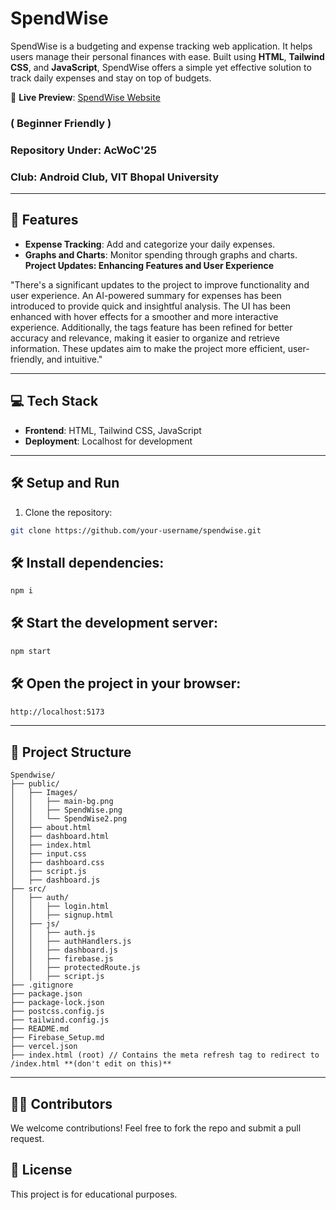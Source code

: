 # SpendWise  

SpendWise is a budgeting and expense tracking web application. It helps users manage their personal finances with ease. Built using **HTML**, **Tailwind CSS**, and **JavaScript**, SpendWise offers a simple yet effective solution to track daily expenses and stay on top of budgets.

🔗 **Live Preview**: [SpendWise Website](https://spendwise-ten.vercel.app/)

### ( Beginner Friendly )
### **Repository Under**: AcWoC'25
### **Club**: Android Club, VIT Bhopal University  
---

## 🚀 Features  
- **Expense Tracking**: Add and categorize your daily expenses.  
- **Graphs and Charts**: Monitor spending through graphs and charts.  
**Project Updates: Enhancing Features and User Experience**  

"There's a significant updates to the project to improve functionality and user experience. An AI-powered summary for expenses has been introduced to provide quick and insightful analysis. The UI has been enhanced with hover effects for a smoother and more interactive experience. Additionally, the tags feature has been refined for better accuracy and relevance, making it easier to organize and retrieve information. These updates aim to make the project more efficient, user-friendly, and intuitive."

---

## 💻 Tech Stack  
- **Frontend**: HTML, Tailwind CSS, JavaScript  
- **Deployment**: Localhost for development  

---

## 🛠️ Setup and Run  
1. Clone the repository:  
  ```bash  
  git clone https://github.com/your-username/spendwise.git  
```

## 🛠️ Install dependencies:
  ```bash  
  npm i  
```

## 🛠️ Start the development server:
  ```bash  
  npm start
```

## 🛠️ Open the project in your browser:
  ```bash  
  http://localhost:5173
```

---

## 📂 Project Structure
```
Spendwise/
├── public/
│   ├── Images/
│   │   ├── main-bg.png
│   │   ├── SpendWise.png
│   │   └── SpendWise2.png
│   ├── about.html
│   ├── dashboard.html
│   ├── index.html
│   ├── input.css
│   ├── dashboard.css
│   ├── script.js
│   ├── dashboard.js
├── src/
│   ├── auth/
│   │   ├── login.html
│   │   ├── signup.html
│   ├── js/
│   │   ├── auth.js
│   │   ├── authHandlers.js
│   │   ├── dashboard.js
│   │   ├── firebase.js
│   │   ├── protectedRoute.js
│   │   ├── script.js
├── .gitignore
├── package.json
├── package-lock.json
├── postcss.config.js
├── tailwind.config.js
├── README.md
├── Firebase_Setup.md
├── vercel.json
├── index.html (root) // Contains the meta refresh tag to redirect to /index.html **(don't edit on this)**

```

---

## 🧑‍💻 Contributors
We welcome contributions! Feel free to fork the repo and submit a pull request.

## 📄 License

This project is for educational purposes.
